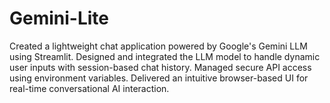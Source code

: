 # Gemini-Lite
Created a lightweight chat application powered by Google's Gemini LLM using Streamlit. Designed and integrated the LLM model to handle dynamic user inputs with session-based chat history. Managed secure API access using environment variables. Delivered an intuitive browser-based UI for real-time conversational AI interaction.
